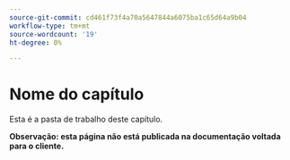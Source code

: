 ```yaml
---
source-git-commit: cd461f73f4a70a5647844a6075ba1c65d64a9b04
workflow-type: tm+mt
source-wordcount: '19'
ht-degree: 0%

---
```

# Nome do capítulo

Esta é a pasta de trabalho deste capítulo.

**Observação: esta página não está publicada na documentação voltada para o cliente.**
